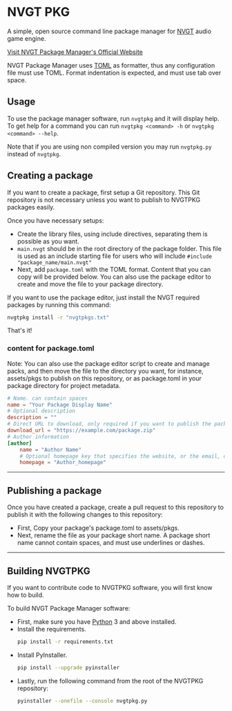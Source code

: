 # NVGT PKG
A simple, open source command line package manager for [NVGT](https://nvgt.gg) audio game engine.

[Visit NVGT Package Manager's Official Website](https://harrymkt.github.io/nvgtpkg)

NVGT Package Manager uses [TOML](https://toml.io/en/) as formatter, thus any configuration file must use TOML. Format indentation is expected, and must use tab over space.

## Usage
To use the package manager software, run `nvgtpkg` and it will display help. To get help for a command you can run `nvgtpkg <command> -h` or `nvgtpkg <command> --help`.

Note that if you are using non compiled version you may run `nvgtpkg.py` instead of `nvgtpkg`.

## Creating a package
If you want to create a package, first setup a Git repository. This Git repository is not necessary unless you want to publish to NVGTPKG packages easily.

Once you have necessary setups:
- Create the library files, using include directives, separating them is possible as you want.
- `main.nvgt` should be in the root directory of the package folder. This file is used as an include starting file for users who will include `#include "package_name/main.nvgt"`
- Next, add `package.toml` with the TOML format. Content that you can copy will be provided below. You can also use the package editor to create and move the file to your package directory.

If you want to use the package editor, just install the NVGT required packages by running this command:
```bash
nvgtpkg install -r "nvgtpkgs.txt"
```

That's it!

### content for package.toml
Note: You can also use the package editor script to create and manage packs, and then move the file to the directory you want, for instance, assets/pkgs to publish on this repository, or as package.toml in your package directory for project metadata.
```toml
# Name. can contain spaces
name = "Your Package Display Name"
# Optional description
description = ""
# Direct URL to download, only required if you want to publish the package.
download_url = "https://example.com/package.zip"
# Author information
[author]
	name = "Author Name"
	# Optional homepage key that specifies the website, or the email, of the author. If it is email, start with mailto:
	homepage = "Author_homepage"
```

---

## Publishing a package
Once you have created a package, create a pull request to this repository to publish it with the following changes to this repository:
- First, Copy your package's package.toml to assets/pkgs.
- Next, rename the file as your package short name. A package short name cannot contain spaces, and must use underlines or dashes.

---

## Building NVGTPKG
If you want to contribute code to NVGTPKG software, you will first know how to build.

To build NVGT Package Manager software:
- First, make sure you have [Python](https://www.python.org/) 3 and above installed.
- Install the requirements.
	```bash
	pip install -r requirements.txt
	```
- Install PyInstaller.
	```bash
	pip install --upgrade pyinstaller
	```
- Lastly, run the following command from the root of the NVGTPKG repository:
	```bash
	pyinstaller --onefile --console nvgtpkg.py
	```
